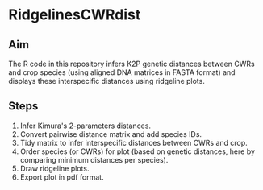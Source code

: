 # RidgelinesCWRdist

## Aim

The R code in this repository infers K2P genetic distances between CWRs and crop species (using aligned DNA matrices in FASTA format) and displays these interspecific distances using ridgeline plots.

## Steps

1. Infer Kimura's 2-parameters distances.
2. Convert pairwise distance matrix and add species IDs.
3. Tidy matrix to infer interspecific distances between CWRs and crop.
4. Order species (or CWRs) for plot (based on genetic distances, here by comparing minimum distances per species).
5. Draw ridgeline plots.
6. Export plot in pdf format.